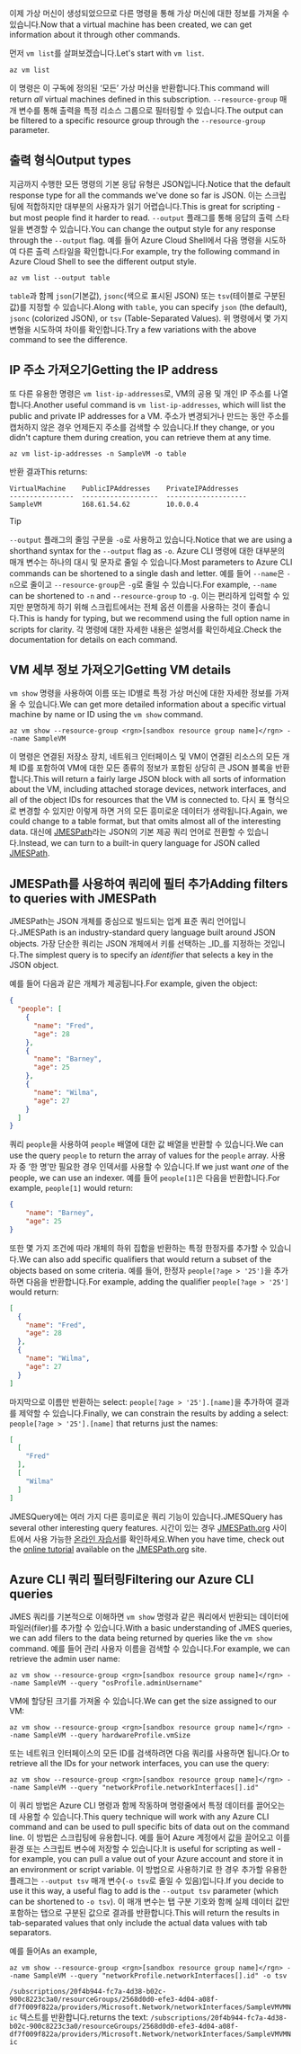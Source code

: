 <span data-ttu-id="237ab-101">이제 가상 머신이 생성되었으므로 다른 명령을 통해 가상 머신에 대한 정보를 가져올 수 있습니다.</span><span class="sxs-lookup"><span data-stu-id="237ab-101">Now that a virtual machine has been created, we can get information about it through other commands.</span></span>

<span data-ttu-id="237ab-102">먼저 `vm list`를 살펴보겠습니다.</span><span class="sxs-lookup"><span data-stu-id="237ab-102">Let's start with `vm list`.</span></span>

```azurecli
az vm list
```

<span data-ttu-id="237ab-103">이 명령은 이 구독에 정의된 ‘모든’ 가상 머신을 반환합니다.</span><span class="sxs-lookup"><span data-stu-id="237ab-103">This command will return _all_ virtual machines defined in this subscription.</span></span> <span data-ttu-id="237ab-104">`--resource-group` 매개 변수를 통해 출력을 특정 리소스 그룹으로 필터링할 수 있습니다.</span><span class="sxs-lookup"><span data-stu-id="237ab-104">The output can be filtered to a specific resource group through the `--resource-group` parameter.</span></span> 

## <a name="output-types"></a><span data-ttu-id="237ab-105">출력 형식</span><span class="sxs-lookup"><span data-stu-id="237ab-105">Output types</span></span>
<span data-ttu-id="237ab-106">지금까지 수행한 모든 명령의 기본 응답 유형은 JSON입니다.</span><span class="sxs-lookup"><span data-stu-id="237ab-106">Notice that the default response type for all the commands we've done so far is JSON.</span></span> <span data-ttu-id="237ab-107">이는 스크립팅에 적합하지만 대부분의 사용자가 읽기 어렵습니다.</span><span class="sxs-lookup"><span data-stu-id="237ab-107">This is great for scripting - but most people find it harder to read.</span></span> <span data-ttu-id="237ab-108">`--output` 플래그를 통해 응답의 출력 스타일을 변경할 수 있습니다.</span><span class="sxs-lookup"><span data-stu-id="237ab-108">You can change the output style for any response through the `--output` flag.</span></span> <span data-ttu-id="237ab-109">예를 들어 Azure Cloud Shell에서 다음 명령을 시도하여 다른 출력 스타일을 확인합니다.</span><span class="sxs-lookup"><span data-stu-id="237ab-109">For example, try the following command in Azure Cloud Shell to see the different output style.</span></span>

```azurecli
az vm list --output table
```

<span data-ttu-id="237ab-110">`table`과 함께 `json`(기본값), `jsonc`(색으로 표시된 JSON) 또는 `tsv`(테이블로 구분된 값)를 지정할 수 있습니다.</span><span class="sxs-lookup"><span data-stu-id="237ab-110">Along with `table`, you can specify `json` (the default), `jsonc` (colorized JSON), or `tsv` (Table-Separated Values).</span></span> <span data-ttu-id="237ab-111">위 명령에서 몇 가지 변형을 시도하여 차이를 확인합니다.</span><span class="sxs-lookup"><span data-stu-id="237ab-111">Try a few variations with the above command to see the difference.</span></span>

## <a name="getting-the-ip-address"></a><span data-ttu-id="237ab-112">IP 주소 가져오기</span><span class="sxs-lookup"><span data-stu-id="237ab-112">Getting the IP address</span></span>

<span data-ttu-id="237ab-113">또 다른 유용한 명령은 `vm list-ip-addresses`로, VM의 공용 및 개인 IP 주소를 나열합니다.</span><span class="sxs-lookup"><span data-stu-id="237ab-113">Another useful command is `vm list-ip-addresses`, which will list the public and private IP addresses for a VM.</span></span> <span data-ttu-id="237ab-114">주소가 변경되거나 만드는 동안 주소를 캡처하지 않은 경우 언제든지 주소를 검색할 수 있습니다.</span><span class="sxs-lookup"><span data-stu-id="237ab-114">If they change, or you didn't capture them during creation, you can retrieve them at any time.</span></span>

```azurecli
az vm list-ip-addresses -n SampleVM -o table
```

<span data-ttu-id="237ab-115">반환 결과</span><span class="sxs-lookup"><span data-stu-id="237ab-115">This returns:</span></span>

```
VirtualMachine    PublicIPAddresses    PrivateIPAddresses
----------------  -------------------  --------------------
SampleVM          168.61.54.62         10.0.0.4
```

> [!TIP]
> <span data-ttu-id="237ab-116">`--output` 플래그의 줄임 구문을 `-o`로 사용하고 있습니다.</span><span class="sxs-lookup"><span data-stu-id="237ab-116">Notice that we are using a shorthand syntax for the `--output` flag as `-o`.</span></span> <span data-ttu-id="237ab-117">Azure CLI 명령에 대한 대부분의 매개 변수는 하나의 대시 및 문자로 줄일 수 있습니다.</span><span class="sxs-lookup"><span data-stu-id="237ab-117">Most parameters to Azure CLI commands can be shortened to a single dash and letter.</span></span> <span data-ttu-id="237ab-118">예를 들어 `--name`은 `-n`으로 줄이고 `--resource-group`은 `-g`로 줄일 수 있습니다.</span><span class="sxs-lookup"><span data-stu-id="237ab-118">For example, `--name` can be shortened to `-n` and `--resource-group` to `-g`.</span></span> <span data-ttu-id="237ab-119">이는 편리하게 입력할 수 있지만 분명하게 하기 위해 스크립트에서는 전체 옵션 이름을 사용하는 것이 좋습니다.</span><span class="sxs-lookup"><span data-stu-id="237ab-119">This is handy for typing, but we recommend using the full option name in scripts for clarity.</span></span> <span data-ttu-id="237ab-120">각 명령에 대한 자세한 내용은 설명서를 확인하세요.</span><span class="sxs-lookup"><span data-stu-id="237ab-120">Check the documentation for details on each command.</span></span>

## <a name="getting-vm-details"></a><span data-ttu-id="237ab-121">VM 세부 정보 가져오기</span><span class="sxs-lookup"><span data-stu-id="237ab-121">Getting VM details</span></span>

<span data-ttu-id="237ab-122">`vm show` 명령을 사용하여 이름 또는 ID별로 특정 가상 머신에 대한 자세한 정보를 가져올 수 있습니다.</span><span class="sxs-lookup"><span data-stu-id="237ab-122">We can get more detailed information about a specific virtual machine by name or ID using the `vm show` command.</span></span>

```azurecli
az vm show --resource-group <rgn>[sandbox resource group name]</rgn> --name SampleVM
```

<span data-ttu-id="237ab-123">이 명령은 연결된 저장소 장치, 네트워크 인터페이스 및 VM이 연결된 리소스의 모든 개체 ID를 포함하여 VM에 대한 모든 종류의 정보가 포함된 상당히 큰 JSON 블록을 반환합니다.</span><span class="sxs-lookup"><span data-stu-id="237ab-123">This will return a fairly large JSON block with all sorts of information about the VM, including attached storage devices, network interfaces, and all of the object IDs for resources that the VM is connected to.</span></span> <span data-ttu-id="237ab-124">다시 표 형식으로 변경할 수 있지만 이렇게 하면 거의 모든 흥미로운 데이터가 생략됩니다.</span><span class="sxs-lookup"><span data-stu-id="237ab-124">Again, we could change to a table format, but that omits almost all of the interesting data.</span></span> <span data-ttu-id="237ab-125">대신에 [JMESPath](http://jmespath.org/)라는 JSON의 기본 제공 쿼리 언어로 전환할 수 있습니다.</span><span class="sxs-lookup"><span data-stu-id="237ab-125">Instead, we can turn to a built-in query language for JSON called [JMESPath](http://jmespath.org/).</span></span>

## <a name="adding-filters-to-queries-with-jmespath"></a><span data-ttu-id="237ab-126">JMESPath를 사용하여 쿼리에 필터 추가</span><span class="sxs-lookup"><span data-stu-id="237ab-126">Adding filters to queries with JMESPath</span></span>

<span data-ttu-id="237ab-127">JMESPath는 JSON 개체를 중심으로 빌드되는 업계 표준 쿼리 언어입니다.</span><span class="sxs-lookup"><span data-stu-id="237ab-127">JMESPath is an industry-standard query language built around JSON objects.</span></span> <span data-ttu-id="237ab-128">가장 단순한 쿼리는 JSON 개체에서 키를 선택하는 _ID_를 지정하는 것입니다.</span><span class="sxs-lookup"><span data-stu-id="237ab-128">The simplest query is to specify an _identifier_ that selects a key in the JSON object.</span></span>

<span data-ttu-id="237ab-129">예를 들어 다음과 같은 개체가 제공됩니다.</span><span class="sxs-lookup"><span data-stu-id="237ab-129">For example, given the object:</span></span>

```json
{
  "people": [
    {
      "name": "Fred",
      "age": 28
    },
    {
      "name": "Barney",
      "age": 25
    },
    {
      "name": "Wilma",
      "age": 27
    }
  ]
}
```

<span data-ttu-id="237ab-130">쿼리 `people`을 사용하여 `people` 배열에 대한 값 배열을 반환할 수 있습니다.</span><span class="sxs-lookup"><span data-stu-id="237ab-130">We can use the query `people` to return the array of values for the `people` array.</span></span> <span data-ttu-id="237ab-131">사용자 중 ‘한 명’만 필요한 경우 인덱서를 사용할 수 있습니다.</span><span class="sxs-lookup"><span data-stu-id="237ab-131">If we just want _one_ of the people, we can use an indexer.</span></span> <span data-ttu-id="237ab-132">예를 들어 `people[1]`은 다음을 반환합니다.</span><span class="sxs-lookup"><span data-stu-id="237ab-132">For example, `people[1]` would return:</span></span>

```json
{
    "name": "Barney",
    "age": 25
}
```

<span data-ttu-id="237ab-133">또한 몇 가지 조건에 따라 개체의 하위 집합을 반환하는 특정 한정자를 추가할 수 있습니다.</span><span class="sxs-lookup"><span data-stu-id="237ab-133">We can also add specific qualifiers that would return a subset of the objects based on some criteria.</span></span> <span data-ttu-id="237ab-134">예를 들어, 한정자 `people[?age > '25']`을 추가하면 다음을 반환합니다.</span><span class="sxs-lookup"><span data-stu-id="237ab-134">For example, adding the qualifier `people[?age > '25']` would return:</span></span>

```json
[
  {
    "name": "Fred",
    "age": 28
  },
  {
    "name": "Wilma",
    "age": 27
  }
]
```

<span data-ttu-id="237ab-135">마지막으로 이름만 반환하는 select: `people[?age > '25'].[name]`을 추가하여 결과를 제약할 수 있습니다.</span><span class="sxs-lookup"><span data-stu-id="237ab-135">Finally, we can constrain the results by adding a select: `people[?age > '25'].[name]` that returns just the names:</span></span>

```json
[
  [
    "Fred"
  ],
  [
    "Wilma"
  ]
]
```

<span data-ttu-id="237ab-136">JMESQuery에는 여러 가지 다른 흥미로운 쿼리 기능이 있습니다.</span><span class="sxs-lookup"><span data-stu-id="237ab-136">JMESQuery has several other interesting query features.</span></span> <span data-ttu-id="237ab-137">시간이 있는 경우 [JMESPath.org](http://jmespath.org/) 사이트에서 사용 가능한 [온라인 자습서](http://jmespath.org/tutorial.html)를 확인하세요.</span><span class="sxs-lookup"><span data-stu-id="237ab-137">When you have time, check out the [online tutorial](http://jmespath.org/tutorial.html) available on the [JMESPath.org](http://jmespath.org/) site.</span></span>

## <a name="filtering-our-azure-cli-queries"></a><span data-ttu-id="237ab-138">Azure CLI 쿼리 필터링</span><span class="sxs-lookup"><span data-stu-id="237ab-138">Filtering our Azure CLI queries</span></span>

<span data-ttu-id="237ab-139">JMES 쿼리를 기본적으로 이해하면 `vm show` 명령과 같은 쿼리에서 반환되는 데이터에 파일러(filer)를 추가할 수 있습니다.</span><span class="sxs-lookup"><span data-stu-id="237ab-139">With a basic understanding of JMES queries, we can add filers to the data being returned by queries like the `vm show` command.</span></span> <span data-ttu-id="237ab-140">예를 들어 관리 사용자 이름을 검색할 수 있습니다.</span><span class="sxs-lookup"><span data-stu-id="237ab-140">For example, we can retrieve the admin user name:</span></span>

```azurecli
az vm show --resource-group <rgn>[sandbox resource group name]</rgn> --name SampleVM --query "osProfile.adminUsername"
```

<span data-ttu-id="237ab-141">VM에 할당된 크기를 가져올 수 있습니다.</span><span class="sxs-lookup"><span data-stu-id="237ab-141">We can get the size assigned to our VM:</span></span>

```azurecli
az vm show --resource-group <rgn>[sandbox resource group name]</rgn> --name SampleVM --query hardwareProfile.vmSize
```

<span data-ttu-id="237ab-142">또는 네트워크 인터페이스의 모든 ID를 검색하려면 다음 쿼리를 사용하면 됩니다.</span><span class="sxs-lookup"><span data-stu-id="237ab-142">Or to retrieve all the IDs for your network interfaces, you can use the query:</span></span>

```azurecli
az vm show --resource-group <rgn>[sandbox resource group name]</rgn> --name SampleVM --query "networkProfile.networkInterfaces[].id"
```

<span data-ttu-id="237ab-143">이 쿼리 방법은 Azure CLI 명령과 함께 작동하며 명령줄에서 특정 데이터를 끌어오는 데 사용할 수 있습니다.</span><span class="sxs-lookup"><span data-stu-id="237ab-143">This query technique will work with any Azure CLI command and can be used to pull specific bits of data out on the command line.</span></span> <span data-ttu-id="237ab-144">이 방법은 스크립팅에 유용합니다. 예를 들어 Azure 계정에서 값을 끌어오고 이를 환경 또는 스크립트 변수에 저장할 수 있습니다.</span><span class="sxs-lookup"><span data-stu-id="237ab-144">It is useful for scripting as well - for example, you can pull a value out of your Azure account and store it in an environment or script variable.</span></span> <span data-ttu-id="237ab-145">이 방법으로 사용하기로 한 경우 추가할 유용한 플래그는 `--output tsv` 매개 변수(`-o tsv`로 줄일 수 있음)입니다.</span><span class="sxs-lookup"><span data-stu-id="237ab-145">If you decide to use it this way, a useful flag to add is the `--output tsv` parameter (which can be shortened to `-o tsv`).</span></span> <span data-ttu-id="237ab-146">이 매개 변수는 탭 구분 기호와 함께 실제 데이터 값만 포함하는 탭으로 구분된 값으로 결과를 반환합니다.</span><span class="sxs-lookup"><span data-stu-id="237ab-146">This will return the results in tab-separated values that only include the actual data values with tab separators.</span></span>

<span data-ttu-id="237ab-147">예를 들어</span><span class="sxs-lookup"><span data-stu-id="237ab-147">As an example,</span></span>

```azurecli
az vm show --resource-group <rgn>[sandbox resource group name]</rgn> --name SampleVM --query "networkProfile.networkInterfaces[].id" -o tsv
```

<span data-ttu-id="237ab-148">`/subscriptions/20f4b944-fc7a-4d38-b02c-900c8223c3a0/resourceGroups/2568d0d0-efe3-4d04-a08f-df7f009f822a/providers/Microsoft.Network/networkInterfaces/SampleVMVMNic` 텍스트를 반환합니다.</span><span class="sxs-lookup"><span data-stu-id="237ab-148">returns the text: `/subscriptions/20f4b944-fc7a-4d38-b02c-900c8223c3a0/resourceGroups/2568d0d0-efe3-4d04-a08f-df7f009f822a/providers/Microsoft.Network/networkInterfaces/SampleVMVMNic`</span></span>
